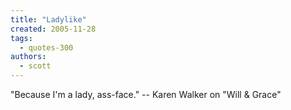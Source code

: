 ```yaml
---
title: "Ladylike"
created: 2005-11-28
tags: 
  - quotes-300
authors: 
  - scott
---
```


"Because I'm a lady, ass-face." -- Karen Walker on "Will & Grace"
